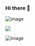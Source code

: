 ### Hi there 👋

![image](https://user-images.githubusercontent.com/129327852/228647463-2d06a610-7055-4068-b467-adf4f53a53b6.jpeg)

<img src="https://profile-counter.glitch.me/marifercastro27/count.svg" />

![image](https://user-images.githubusercontent.com/129327852/228647614-59d893bd-c4eb-45af-9ca5-75443a610e9e.jpeg)



<!--
**marifercastro27/marifercastro27** is a ✨ _special_ ✨ repository because its `README.md` (this file) appears on your GitHub profile.

Here are some ideas to get you started:
![image](https://user-images.githubusercontent.com/129327852/228647463-2d06a610-7055-4068-b467-adf4f53a53b6.jpeg)

- 🔭 I’m currently working on ...
- 🌱 I’m currently learning ...
- 👯 I’m looking to collaborate on ...
- 🤔 I’m looking for help with ...
- 💬 Ask me about ...
- 📫 How to reach me: ...
- 😄 Pronouns: ...
- ⚡ Fun fact: ...
-->
